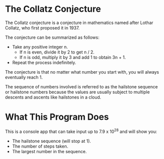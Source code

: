 # The Collatz Conjecture

The Collatz conjecture is a conjecture in mathematics named after Lothar Collatz, who first proposed it in 1937.

The conjecture can be summarized as follows:

- Take any positive integer n. 
  - If n is even, divide it by 2 to get n / 2. 
  - If n is odd, multiply it by 3 and add 1 to obtain 3n + 1.
- Repeat the process indefinitely.

The conjecture is that no matter what number you start with, you will always eventually reach 1.

The sequence of numbers involved is referred to as the hailstone sequence or hailstone numbers because the values are usually subject to multiple descents and ascents like hailstones in a cloud.

# What This Program Does

This is a console app that can take input up to 7.9 x 10<sup>28</sup> and will show you:

- The hailstone sequence (will stop at 1).
- The number of steps taken.
- The largest number in the sequence.
